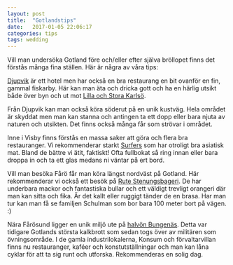```yaml
---
layout: post
title:  "Gotlandstips"
date:   2017-01-05 22:06:17
categories: tips
tags: wedding
---
```

Vill man undersöka Gotland före och/eller efter själva bröllopet finns det förstås många fina ställen. Här är några av våra tips:

[Djupvik](http://www.djupvikhotel.com) är ett hotel men har också en bra restaurang en bit ovanför en fin, gammal fiskarby. Här kan man äta och dricka gott och ha en härlig utsikt både över byn och ut mot [Lilla och Stora Karlsö](http://www.visitsweden.com/sweden/places/southern_sweden/stora_and_lilla_karlso).

Från Djupvik kan man också köra söderut på en unik kustväg. Hela området är skyddat men man kan stanna och antingen ta ett dopp eller bara njuta av naturen och utsikten. Det finns också många får som strövar i området.

Inne i Visby finns förstås en massa saker att göra och flera bra restauranger. Vi rekommenderar starkt [Surfers](http://www.surfersvisby.se) som har otroligt bra asiatisk mat. Bland de bättre vi ätit, faktiskt! Ofta fullbokat så ring innan eller bara droppa in och ta ett glas medans ni väntar på ert bord.

Vill man besöka Fårö får man köra längst nordväst på Gotland. Här rekommenderar vi också ett besök på [Rute Stenungsbageri](http://rutestenugnsbageri.se). De har underbara mackor och fantastiska bullar och ett väldigt trevligt orangeri där man kan sitta och fika. Är det kallt eller ruggigt tänder de en brasa. Har man tur kan man få se familjen Schulman som bor bara 100 meter bort på vägen. :)

Nära Fårösund ligger en unik miljö ute på [halvön Bungenäs](http://www.gotland.net/plats/bungenas). Detta var tidigare Gotlands största kalkbrott som sedan togs över av militären som övningsområde. I de gamla industrilokalerna, Konsum och förvaltarvillan finns nu restauranger, kaféer och konstutställningar och man kan låna cyklar för att ta sig runt och utforska. Rekommenderas en solig dag. 